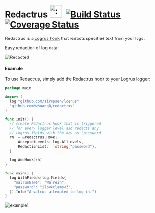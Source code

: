 # Redactrus <img src="http://i.imgur.com/nHsZvo9.png" width="40" height="40" alt=":walrus:" class="emoji" title=":walrus:"/>&nbsp; [![Build Status](https://travis-ci.org/whuang8/redactrus.svg?branch=master)](https://travis-ci.org/whuang8/redactrus)&nbsp;[![Coverage Status](https://coveralls.io/repos/github/whuang8/redactrus/badge.svg)](https://coveralls.io/github/whuang8/redactrus)
Redactrus is a [Logrus hook](https://github.com/sirupsen/logrus#hooks) that redacts specified text from your logs.

Easy redaction of log data:

![Redacted](https://i.imgur.com/7bWHxKq.png)

#### Example

To use Redactrus, simply add the Redactrus hook to your Logrus logger:

```go
package main

import (
  log "github.com/sirupsen/logrus"
  "github.com/whuang8/redactrus"
)

func init() {
  // Create Redactrus hook that is triggered
  // for every logger level and redacts any
  // Logrus fields with the key as 'password'
  rh := &redactrus.Hook{
      AcceptedLevels: log.AllLevels,
      RedactionList: []string{"password"},
  }
  
  log.AddHook(rh)
}

func main() {
  log.WithFields(log.Fields{
    "walrusName": "Walrein",
    "password": "iloveclams<3",
  }).Info("A walrus attempted to log in.")
}
```

![example1](https://i.imgur.com/4LwOMr2.png)
